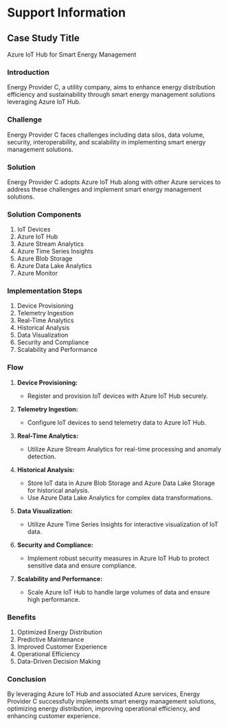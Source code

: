 # Support Information

## Case Study Title
Azure IoT Hub for Smart Energy Management

### Introduction
Energy Provider C, a utility company, aims to enhance energy distribution efficiency and sustainability through smart energy management solutions leveraging Azure IoT Hub.

### Challenge
Energy Provider C faces challenges including data silos, data volume, security, interoperability, and scalability in implementing smart energy management solutions.

### Solution
Energy Provider C adopts Azure IoT Hub along with other Azure services to address these challenges and implement smart energy management solutions.

### Solution Components
1. IoT Devices
2. Azure IoT Hub
3. Azure Stream Analytics
4. Azure Time Series Insights
5. Azure Blob Storage
6. Azure Data Lake Analytics
7. Azure Monitor

### Implementation Steps
1. Device Provisioning
2. Telemetry Ingestion
3. Real-Time Analytics
4. Historical Analysis
5. Data Visualization
6. Security and Compliance
7. Scalability and Performance

### Flow
1. **Device Provisioning:**
    - Register and provision IoT devices with Azure IoT Hub securely.

2. **Telemetry Ingestion:**
    - Configure IoT devices to send telemetry data to Azure IoT Hub.

3. **Real-Time Analytics:**
    - Utilize Azure Stream Analytics for real-time processing and anomaly detection.

4. **Historical Analysis:**
    - Store IoT data in Azure Blob Storage and Azure Data Lake Storage for historical analysis.
    - Use Azure Data Lake Analytics for complex data transformations.

5. **Data Visualization:**
    - Utilize Azure Time Series Insights for interactive visualization of IoT data.

6. **Security and Compliance:**
    - Implement robust security measures in Azure IoT Hub to protect sensitive data and ensure compliance.

7. **Scalability and Performance:**
    - Scale Azure IoT Hub to handle large volumes of data and ensure high performance.

### Benefits
1. Optimized Energy Distribution
2. Predictive Maintenance
3. Improved Customer Experience
4. Operational Efficiency
5. Data-Driven Decision Making

### Conclusion
By leveraging Azure IoT Hub and associated Azure services, Energy Provider C successfully implements smart energy management solutions, optimizing energy distribution, improving operational efficiency, and enhancing customer experience.
